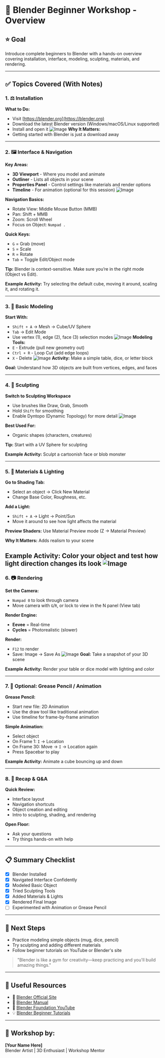 # 🧠 Blender Beginner Workshop -  Overview

## ⭐ Goal
Introduce complete beginners to Blender with a hands-on overview covering installation, interface, modeling, sculpting, materials, and rendering.

---

## ✅ Topics Covered (With Notes)

### 1. ⚖️ Installation
**What to Do:**
- Visit [https://blender.org](https://blender.org)
- Download the latest Blender version (Windows/macOS/Linux supported)
- Install and open it
![Image](https://github.com/user-attachments/assets/96c696bc-f49e-4529-b55b-ef0df561549e)
**Why It Matters:**
- Getting started with Blender is just a download away

---

### 2. 🖼️ Interface & Navigation
**Key Areas:**
- **3D Viewport** - Where you model and animate
- **Outliner** - Lists all objects in your scene
- **Properties Panel** - Control settings like materials and render options
- **Timeline** - For animation (optional for this session)
![Image](https://github.com/user-attachments/assets/41e81236-354f-4983-8c98-85a9815e7a1c)

**Navigation Basics:**
- Rotate View: Middle Mouse Button (MMB)
- Pan: Shift + MMB
- Zoom: Scroll Wheel
- Focus on Object: `Numpad .`

**Quick Keys:**
- `G` = Grab (move)
- `S` = Scale
- `R` = Rotate
- `Tab` = Toggle Edit/Object mode

**Tip:** Blender is context-sensitive. Make sure you’re in the right mode (Object vs Edit).

**Example Activity:** Try selecting the default cube, moving it around, scaling it, and rotating it.

---

### 3. 🔹 Basic Modeling
**Start With:**
- `Shift + A` → Mesh → Cube/UV Sphere
- `Tab` → Edit Mode
- Use vertex (1), edge (2), face (3) selection modes
![Image](https://github.com/user-attachments/assets/032a7c58-2068-4c0a-949f-422c6d2d04c3)
**Modeling Tools:**
- `E` - Extrude (pull new geometry out)
- `Ctrl + R` - Loop Cut (add edge loops)
- `X` - Delete
![Image](https://github.com/user-attachments/assets/72abced6-ae4c-47ef-a802-edc42e0d7ace)
**Activity:** Make a simple table, dice, or letter block

**Goal:** Understand how 3D objects are built from vertices, edges, and faces

---

### 4. 💪 Sculpting
**Switch to Sculpting Workspace**
- Use brushes like Draw, Grab, Smooth
- Hold `Shift` for smoothing
- Enable Dyntopo (Dynamic Topology) for more detail
![Image](https://github.com/user-attachments/assets/80da4b8b-b3df-4966-84e3-08dd228ea563)

**Best Used For:**
- Organic shapes (characters, creatures)

**Tip:** Start with a UV Sphere for sculpting

**Example Activity:** Sculpt a cartoonish face or blob monster

---

### 5. 🎨 Materials & Lighting
**Go to Shading Tab:**
- Select an object → Click New Material
- Change Base Color, Roughness, etc.

**Add a Light:**
- `Shift + A` → Light → Point/Sun
- Move it around to see how light affects the material

**Preview Shaders:** Use Material Preview mode (Z → Material Preview)

**Why It Matters:** Adds realism to your scene

**Example Activity:** Color your object and test how light direction changes its look
![Image](https://github.com/user-attachments/assets/d8236b65-441f-4a75-8a6b-78d6ef9e6fa1)
---

### 6. 📷 Rendering
**Set the Camera:**
- `Numpad 0` to look through camera
- Move camera with `G`/`R`, or lock to view in the N panel (View tab)

**Render Engine:**
- **Eevee** = Real-time
- **Cycles** = Photorealistic (slower)

**Render:**
- `F12` to render
- Save: Image → Save As
![Image](https://github.com/user-attachments/assets/8ac4c0f9-e9ea-440c-ae4b-ce7aab7318c5)
**Goal:** Take a snapshot of your 3D scene

**Example Activity:** Render your table or dice model with lighting and color

---

### 7. 📝 Optional: Grease Pencil / Animation

**Grease Pencil:**
- Start new file: 2D Animation
- Use the draw tool like traditional animation
- Use timeline for frame-by-frame animation

**Simple Animation:**
- Select object
- On Frame 1: `I` → Location
- On Frame 30: Move → `I` → Location again
- Press Spacebar to play

**Example Activity:** Animate a cube bouncing up and down

---

### 8. 🤔 Recap & Q&A
**Quick Review:**
- Interface layout
- Navigation shortcuts
- Object creation and editing
- Intro to sculpting, shading, and rendering

**Open Floor:**
- Ask your questions
- Try things hands-on with help

---

## 📋 Summary Checklist
- [x] Blender Installed
- [x] Navigated Interface Confidently
- [x] Modeled Basic Object
- [x] Tried Sculpting Tools
- [x] Added Materials & Lights
- [x] Rendered Final Image
- [ ] Experimented with Animation or Grease Pencil

---

## 🚀 Next Steps
- Practice modeling simple objects (mug, dice, pencil)
- Try sculpting and adding different materials
- Follow beginner tutorials on YouTube or Blender's site

> "Blender is like a gym for creativity—keep practicing and you'll build amazing things."

---

## 🔗 Useful Resources
- 🧭 [Blender Official Site](https://www.blender.org)
- 📘 [Blender Manual](https://docs.blender.org/manual/en/latest/)
- 🎥 [Blender Foundation YouTube](https://www.youtube.com/c/BlenderFoundation)
- 💡 [Blender Beginner Tutorials](https://www.youtube.com/playlist?list=PLjEaoINr3zgFX8ZsChQVQsuDSjEqdWMAD)

---

## 🏅 Workshop by:
**[Your Name Here]**  
Blender Artist | 3D Enthusiast | Workshop Mentor



